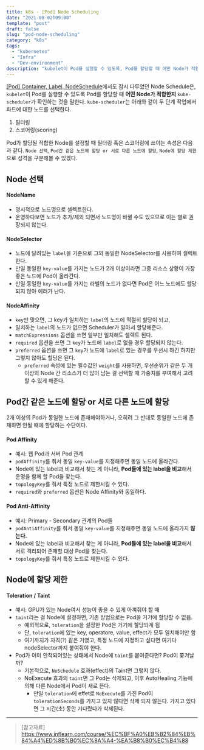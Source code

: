 ```yaml
---
title: k8s - [Pod] Node Scheduling
date: "2021-08-02T09:00"
template: "post"
draft: false
slug: "pod-node-scheduling"
category: "k8s"
tags:
  - "kubernetes"
  - "Infra"
  - "Dev-environment"
description: "kubelet이 Pod를 실행할 수 있도록, Pod를 할당할 때 어떤 Node가 적합한지 kube-scheduler가 확인하는 것을 말한다."
---
```


[[Pod] Container, Label, NodeSchedule](/posts/pod-container-label-nodeschedule)에서도 잠시 다루었던 Node Schedule은, `kubelet`이 Pod를 실행할 수 있도록 Pod를 할당할 때 **어떤 Node가 적합한지** `kube-scheduler`가 확인하는 것을 말한다.
`kube-scheduler`는 아래와 같이 두 단계 작업에서 파드에 대한 노드를 선택한다.

1. 필터링
2. 스코어링(scoring)

Pod가 할당될 적합한 Node를 설정할 때 필터링 혹은 스코어링에 쓰이는 속성은 다음과 같다.
`Node 선택`, `Pod간 같은 노드에 할당 or 서로 다른 노드에 할당`, `Node에 할당 제한`으로 성격을 구분해볼 수 있겠다.

## Node 선택

#### NodeName
- 명시적으로 노드명으로 셀렉트한다.
- 운영하다보면 노드가 추가/제외 되면서 노드명이 바뀔 수도 있으므로 이는 별로 권장되지 않는다.

#### NodeSelector
- 노드에 달려있는 `label`을 기준으로 그와 동일한 NodeSelector를 사용하여 셀렉트한다.
- 만일 동일한 `key-value`를 가지는 노드가 2개 이상이라면 그중 리소스 상황이 가장 좋은 노드에 Pod이 올라간다.
- 만일 동일한 `key-value`를 가지는 라벨의 노드가 없다면 Pod은 어느 노드에도 할당되지 않아 에러가 난다.

#### NodeAffinity
- `key`만 맞으면, 그 key가 일치하는 `label`의 노드에 적절히 할당이 되고,
- 일치하는 `label`의 노드가 없으면 Scheduler가 알아서 할당해준다.
- `matchExpressions` 옵션을 쓰면 일부만 일치해도 셀렉트 된다.
- `required` 옵션을 쓰면 그 `key`가 노드에 `label`로 없을 경우 할당되지 않는다.
- `preferred` 옵션을 쓰면 그 `key`가 노드에 `label`로 있는 경우를 우선시 하긴 하지만 그렇지 않아도 할당은 된다.
  * `preferred` 속성에 있는 필수값인 `weight`를 사용하면, 우선순위가 같은 두 개 이상의 Node 간 리소스가 더 많이 남는 걸 선택할 때 가중치를 부여해서 고려할 수 있게 해준다.

## Pod간 같은 노드에 할당 or 서로 다른 노드에 할당
2개 이상의 Pod가 동일한 노드에 존재해야하거나, 오히려 그 반대로 동일한 노드에 존재하면 안될 때에 할당하는 수단이다.

#### Pod Affinity
- 예시: 웹 Pod과 서버 Pod 관계
- `podAffinity`를 줘서 동일 `key-value`를 지정해주면 동일 노드에 올라간다.
- Node에 있는 label과 비교해서 찾는 게 아니라, **Pod들에 있는 label을 비교**해서 운명을 함께 할 Pod을 찾는다.
- `topologyKey`를 줘서 특정 노드로 제한시킬 수 있다.
- `required`와 `preferred` 옵션은 Node Affinity와 동일하다.

#### Pod Anti-Affinity
- 예시: Primary - Secondary 관계의 Pod들
- `podAntiAffinity`를 줘서 동일 `key-value`를 지정해주면 동일 노드에 올라가지 **않는다.**
- Node에 있는 label과 비교해서 찾는 게 아니라, **Pod들에 있는 label을 비교**해서 서로 격리되어 존재할 대상 Pod을 찾는다.
- `topologyKey`를 줘서 특정 노드로 제한시킬 수 있다.

## Node에 할당 제한

#### Toleration / Taint
- 예시: GPU가 있는 Node여서 성능이 좋을 수 있게 아껴줘야 할 때
- `taint`라는 걸 Node에 설정하면, 기존 방법으로는 Pod을 거기에 할당할 수 없음.
  * 예외적으로, `toleration`을 설정한 Pod은 거기에 할당되게 됨
  * 단, `toleration`에 있는 key, operatore, value, effect가 모두 일치해야만 함
  * 여기까지가 자격(?) 같은 거였고, 특정 노드에 지정하고 싶다면 여기다 nodeSelector까지 붙여줘야 한다.
- Pod가 이미 안착되어있는 상태에서 Node에 `taint`를 붙여준다면? Pod이 쫓겨날까?
  * 기본적으로, `NoSchedule` 효과(effect)의 Taint면 그렇지 않다.
  * NoExecute 효과의 `taint`면 그 Pod는 삭제되고, 이후 AutoHealing 기능에 의해 다른 Node에서 Pod이 새로 뜬다.
    * 만일 `toleration`에 effet로 `NoExecute`를 가진 Pod이 `tolerationSeconds`를 가지고 있지 않다면 삭제 되지 않는다. 가지고 있다면 그 시간(초) 동안 기다렸다가 삭제된다.

---

> [참고자료]  
> https://www.inflearn.com/course/%EC%BF%A0%EB%B2%84%EB%84%A4%ED%8B%B0%EC%8A%A4-%EA%B8%B0%EC%B4%88  
  